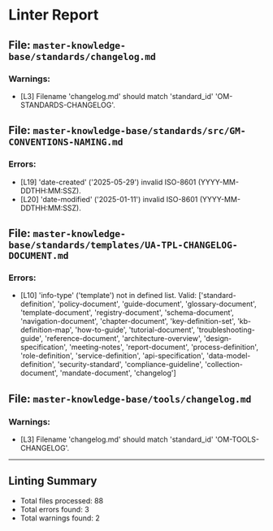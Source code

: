 # Linter Report


## File: `master-knowledge-base/standards/changelog.md`
### Warnings:
  - [L3] Filename 'changelog.md' should match 'standard_id' 'OM-STANDARDS-CHANGELOG'.

## File: `master-knowledge-base/standards/src/GM-CONVENTIONS-NAMING.md`
### Errors:
  - [L19] 'date-created' ('2025-05-29') invalid ISO-8601 (YYYY-MM-DDTHH:MM:SSZ).
  - [L20] 'date-modified' ('2025-01-11') invalid ISO-8601 (YYYY-MM-DDTHH:MM:SSZ).

## File: `master-knowledge-base/standards/templates/UA-TPL-CHANGELOG-DOCUMENT.md`
### Errors:
  - [L10] 'info-type' ('template') not in defined list. Valid: ['standard-definition', 'policy-document', 'guide-document', 'glossary-document', 'template-document', 'registry-document', 'schema-document', 'navigation-document', 'chapter-document', 'key-definition-set', 'kb-definition-map', 'how-to-guide', 'tutorial-document', 'troubleshooting-guide', 'reference-document', 'architecture-overview', 'design-specification', 'meeting-notes', 'report-document', 'process-definition', 'role-definition', 'service-definition', 'api-specification', 'data-model-definition', 'security-standard', 'compliance-guideline', 'collection-document', 'mandate-document', 'changelog']

## File: `master-knowledge-base/tools/changelog.md`
### Warnings:
  - [L3] Filename 'changelog.md' should match 'standard_id' 'OM-TOOLS-CHANGELOG'.

---
## Linting Summary
- Total files processed: 88
- Total errors found: 3
- Total warnings found: 2
